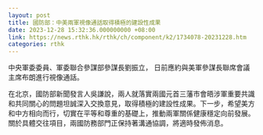 ```yaml
---
layout: post
title: 國防部：中美兩軍視像通話取得積極的建設性成果
date: 2023-12-28 15:32:36.000000000 +08:00
link: https://news.rthk.hk/rthk/ch/component/k2/1734078-20231228.htm
categories: rthk
---
```


中央軍委委員、軍委聯合參謀部參謀長劉振立， 日前應約與美軍參謀長聯席會議主席布朗進行視像通話。

在北京，國防部新聞發言人吳謙說，兩人就落實兩國元首三藩市會晤涉軍重要共識和共同關心的問題坦誠深入交換意見，取得積極的建設性成果。下一步，希望美方和中方相向而行，切實在平等和尊重的基礎上，推動兩軍關係健康穩定向前發展。關於具體交往項目，兩國防務部門正保持著溝通協調，將適時發佈消息。
